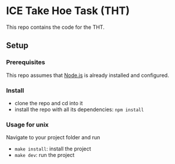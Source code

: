 # ICE Take Hoe Task (THT)
This repo contains the code for the THT.


## Setup
### Prerequisites

This repo assumes that [Node.js](https://nodejs.org/en/) is already installed and configured.

### Install

- clone the repo and cd into it
- install the repo with all its dependencies: `npm install`


### Usage for unix

Navigate to your project folder and run
- `make install`: install the project
- `make dev`: run the project